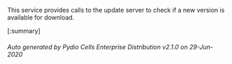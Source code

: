 






This service provides calls to the update server to check if a new version is available for download.

[:summary]

###### Auto generated by Pydio Cells Enterprise Distribution v2.1.0 on 29-Jun-2020
